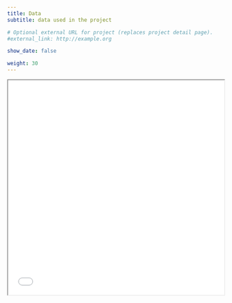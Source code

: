 ```yaml
---
title: Data
subtitle: data used in the project

# Optional external URL for project (replaces project detail page).
#external_link: http://example.org

show_date: false

weight: 30
---
```

<iframe seamless = "" width = "100%", height = "500" class="shortcode-iframe" src="/leaflet/LOTVS_wdgt_for_site.html"></iframe>
